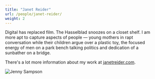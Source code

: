 ```yaml
---
title: "Janet Reider"
url: /people/janet-reider/
weight: 2
---
```


Digital has replaced film. The Hasselblad snoozes on a closet shelf. I am more apt to capture aspects of people — young mothers in rapt conversation while their children argue over a plastic toy, the focused energy of men on a park bench talking politics and dedication of a sunbather on a bridge.

There's a lot more information about my work at [janetreider.com](https://jennyreider.com).

![Jenny Sampson](/images/janet/janet.jpg)

